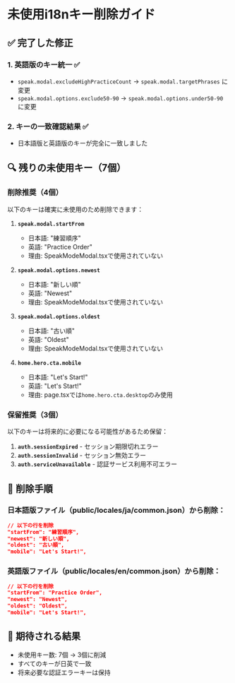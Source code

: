 # 未使用i18nキー削除ガイド

## ✅ 完了した修正

### 1. 英語版のキー統一 ✅

- `speak.modal.excludeHighPracticeCount` → `speak.modal.targetPhrases` に変更
- `speak.modal.options.exclude50-90` → `speak.modal.options.under50-90` に変更

### 2. キーの一致確認結果 ✅

- 日本語版と英語版のキーが完全に一致しました

## 🔍 残りの未使用キー（7個）

### 削除推奨（4個）

以下のキーは確実に未使用のため削除できます：

1. **`speak.modal.startFrom`**
   - 日本語: "練習順序"
   - 英語: "Practice Order"
   - 理由: SpeakModeModal.tsxで使用されていない

2. **`speak.modal.options.newest`**
   - 日本語: "新しい順"
   - 英語: "Newest"
   - 理由: SpeakModeModal.tsxで使用されていない

3. **`speak.modal.options.oldest`**
   - 日本語: "古い順"
   - 英語: "Oldest"
   - 理由: SpeakModeModal.tsxで使用されていない

4. **`home.hero.cta.mobile`**
   - 日本語: "Let's Start!"
   - 英語: "Let's Start!"
   - 理由: page.tsxでは`home.hero.cta.desktop`のみ使用

### 保留推奨（3個）

以下のキーは将来的に必要になる可能性があるため保留：

1. **`auth.sessionExpired`** - セッション期限切れエラー
2. **`auth.sessionInvalid`** - セッション無効エラー
3. **`auth.serviceUnavailable`** - 認証サービス利用不可エラー

## 📝 削除手順

### 日本語版ファイル（public/locales/ja/common.json）から削除：

```json
// 以下の行を削除
"startFrom": "練習順序",
"newest": "新しい順",
"oldest": "古い順",
"mobile": "Let's Start!",
```

### 英語版ファイル（public/locales/en/common.json）から削除：

```json
// 以下の行を削除
"startFrom": "Practice Order",
"newest": "Newest",
"oldest": "Oldest",
"mobile": "Let's Start!",
```

## 🎯 期待される結果

- 未使用キー数: 7個 → 3個に削減
- すべてのキーが日英で一致
- 将来必要な認証エラーキーは保持
